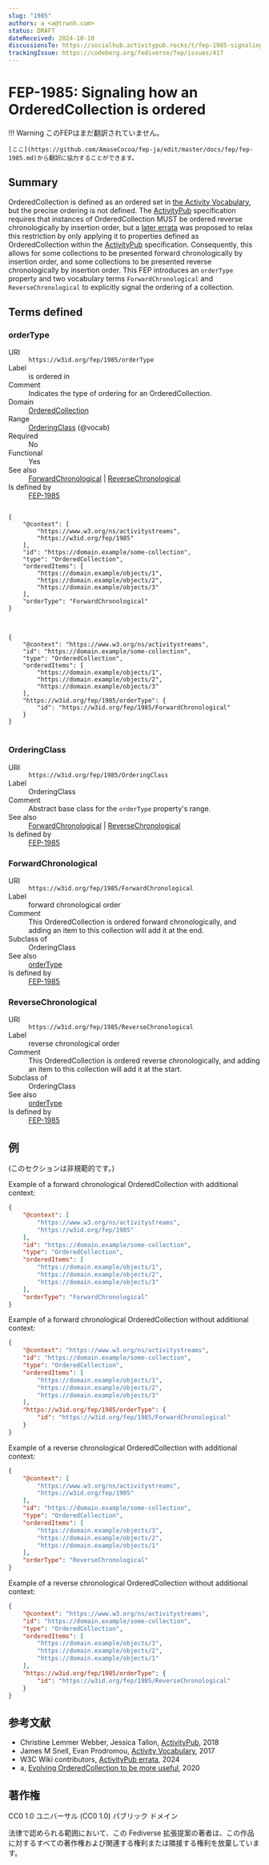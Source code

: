 ```yaml
---
slug: "1985"
authors: a <a@trwnh.com>
status: DRAFT
dateReceived: 2024-10-10
discussionsTo: https://socialhub.activitypub.rocks/t/fep-1985-signaling-how-an-orderedcollection-is-ordered/4653
trackingIssue: https://codeberg.org/fediverse/fep/issues/417
---
```

# FEP-1985: Signaling how an OrderedCollection is ordered
!!! Warning
    このFEPはまだ翻訳されていません。

    [ここ](https://github.com/AmaseCocoa/fep-ja/edit/master/docs/fep/fep-1985.md)から翻訳に協力することができます。


## Summary

OrderedCollection is defined as an ordered set in [the Activity Vocabulary][AS2-Vocab], but the precise ordering is not defined. The [ActivityPub][ActivityPub] specification requires that instances of OrderedCollection MUST be ordered reverse chronologically by insertion order, but a [later errata][AP-errata] was proposed to relax this restriction by only applying it to properties defined as OrderedCollection within the [ActivityPub][ActivityPub] specification. Consequently, this allows for some collections to be presented forward chronologically by insertion order, and some collections to be presented reverse chronologically by insertion order. This FEP introduces an `orderType` property and two vocabulary terms `ForwardChronological` and `ReverseChronological` to explicitly signal the ordering of a collection.

## Terms defined

<section id="orderType" resource="https://w3id.org/fep/1985/orderType" typeof="rdf:Property">
<h3>orderType</h3>
<dl>
<dt>URI</dt>
<dd><code>https://w3id.org/fep/1985/orderType</code></dd>
<dt>Label</dt>
<dd property="rdfs:label" lang="en">is ordered in</dd>
<dt>Comment</dt>
<dd property="rdfs:comment" lang="en">Indicates the type of ordering for an OrderedCollection.</dd>
<dt>Domain</dt>
<dd><a property="rdfs:domain" resource="as:OrderedCollection" href="https://www.w3.org/ns/activitystreams#OrderedCollection">OrderedCollection</a></dd>
<dt>Range</dt>
<dd><a property="rdfs:range" resource="https://w3id.org/fep/1985/OrderingClass" href="https://w3id.org/fep/1985/OrderingClass">OrderingClass</a> (@vocab)</dd>
<dt>Required</dt>
<dd property="owl:minCardinality" content="0" datatype="xsd:nonNegativeInteger">No</dd>
<dt>Functional</dt>
<dd property="owl:maxCardinality" content="1" datatype="xsd:nonNegativeInteger">Yes</dd>
<dt>See also</dt>
<dd><a property="rdfs:seeAlso" href="https://w3id.org/fep/1985/ForwardChronological">ForwardChronological</a> | <a property="rdfs:seeAlso" href="https://w3id.org/fep/1985/ReverseChronological">ReverseChronological</a></dd>
<dt>Is defined by</dt>
<dd><a property="rdfs:isDefinedBy" href="https://w3id.org/fep/1985">FEP-1985</a></dd>
</dl>
<pre title="Example of a forward chronological OrderedCollection with additional context">
<code>
{
	"@context": [
		"https://www.w3.org/ns/activitystreams",
		"https://w3id.org/fep/1985"
	],
	"id": "https://domain.example/some-collection",
	"type": "OrderedCollection",
	"orderedItems": [
		"https://domain.example/objects/1",
		"https://domain.example/objects/2",
		"https://domain.example/objects/3"
	],
	"orderType": "ForwardChronological"
}
</code>
</pre>
<pre title="Example of a forward chronological OrderedCollection without additional context">
<code>
{
	"@context": "https://www.w3.org/ns/activitystreams",
	"id": "https://domain.example/some-collection",
	"type": "OrderedCollection",
	"orderedItems": [
		"https://domain.example/objects/1",
		"https://domain.example/objects/2",
		"https://domain.example/objects/3"
	],
	"https://w3id.org/fep/1985/orderType": {
		"id": "https://w3id.org/fep/1985/ForwardChronological"
	}
}
</code>
</pre>
</section>

<section id="OrderingClass" resource="https://w3id.org/fep/1985/OrderingClass" typeof="rdfs:Class" excluded="1">
<h3>OrderingClass</h3>
<dl>
<dt>URI</dt>
<dd><code>https://w3id.org/fep/1985/OrderingClass</code>
</dd>
<dt>Label</dt>
<dd property="rdfs:label" lang="en">OrderingClass</dd>
<dt>Comment</dt>
<dd property="rdfs:comment" lang="en">Abstract base class for the <code>orderType</code> property's range.</dd>
<dt>See also</dt>
<dd><a property="rdfs:seeAlso" href="https://w3id.org/fep/1985/ForwardChronological">ForwardChronological</a> | <a property="rdfs:seeAlso" href="https://w3id.org/fep/1985/ReverseChronological">ReverseChronological</a></dd>
<dt>Is defined by</dt>
<dd><a property="rdfs:isDefinedBy" href="https://w3id.org/fep/1985">FEP-1985</a></dd>
</dl>
</section>

<section id="ForwardChronological" resource="https://w3id.org/fep/1985/ForwardChronological" typeof="rdfs:Class">
<h3>ForwardChronological</h3>
<dl>
<dt>URI</dt>
<dd><code>https://w3id.org/fep/1985/ForwardChronological</code>
</dd>
<dt>Label</dt>
<dd property="rdfs:label" lang="en">forward chronological order</dd>
<dt>Comment</dt>
<dd property="rdfs:comment" lang="en">This OrderedCollection is ordered forward chronologically, and adding an item to this collection will add it at the end.</dd>
<dt>Subclass of</dt>
<dd property="rdfs:subClassOf" resource="https://w3id.org/fep/1985/OrderingClass">OrderingClass</dd>
<dt>See also</dt>
<dd><a property="rdfs:seeAlso" href="https://w3id.org/fep/1985/orderType">orderType</a></dd>
<dt>Is defined by</dt>
<dd><a property="rdfs:isDefinedBy" href="https://w3id.org/fep/1985">FEP-1985</a></dd>
</dl>
</section>

<section id="ReverseChronological" resource="https://w3id.org/fep/1985/ReverseChronological" typeof="rdfs:Class">
<h3>ReverseChronological</h3>
<dl>
<dt>URI</dt>
<dd><code>https://w3id.org/fep/1985/ReverseChronological</code>
</dd>
<dt>Label</dt>
<dd property="rdfs:label" lang="en">reverse chronological order</dd>
<dt>Comment</dt>
<dd property="rdfs:comment" lang="en">This OrderedCollection is ordered reverse chronologically, and adding an item to this collection will add it at the start.</dd>
<dt>Subclass of</dt>
<dd property="rdfs:subClassOf" resource="https://w3id.org/fep/1985/OrderingClass">OrderingClass</dd>
<dt>See also</dt>
<dd><a property="rdfs:seeAlso" href="https://w3id.org/fep/1985/orderType">orderType</a></dd>
<dt>Is defined by</dt>
<dd><a property="rdfs:isDefinedBy" href="https://w3id.org/fep/1985">FEP-1985</a></dd>
</dl>
</section>

## 例

(このセクションは非規範的です。)

Example of a forward chronological OrderedCollection with additional context:

```json
{
	"@context": [
		"https://www.w3.org/ns/activitystreams",
		"https://w3id.org/fep/1985"
	],
	"id": "https://domain.example/some-collection",
	"type": "OrderedCollection",
	"orderedItems": [
		"https://domain.example/objects/1",
		"https://domain.example/objects/2",
		"https://domain.example/objects/3"
	],
	"orderType": "ForwardChronological"
}
```

Example of a forward chronological OrderedCollection without additional context:

```json
{
	"@context": "https://www.w3.org/ns/activitystreams",
	"id": "https://domain.example/some-collection",
	"type": "OrderedCollection",
	"orderedItems": [
		"https://domain.example/objects/1",
		"https://domain.example/objects/2",
		"https://domain.example/objects/3"
	],
	"https://w3id.org/fep/1985/orderType": {
		"id": "https://w3id.org/fep/1985/ForwardChronological"
	}
}
```

Example of a reverse chronological OrderedCollection with additional context:

```json
{
	"@context": [
		"https://www.w3.org/ns/activitystreams",
		"https://w3id.org/fep/1985"
	],
	"id": "https://domain.example/some-collection",
	"type": "OrderedCollection",
	"orderedItems": [
		"https://domain.example/objects/3",
		"https://domain.example/objects/2",
		"https://domain.example/objects/1"
	],
	"orderType": "ReverseChronological"
}
```

Example of a reverse chronological OrderedCollection without additional context:

```json
{
	"@context": "https://www.w3.org/ns/activitystreams",
	"id": "https://domain.example/some-collection",
	"type": "OrderedCollection",
	"orderedItems": [
		"https://domain.example/objects/3",
		"https://domain.example/objects/2",
		"https://domain.example/objects/1"
	],
	"https://w3id.org/fep/1985/orderType": {
		"id": "https://w3id.org/fep/1985/ReverseChronological"
	}
}
```

## 参考文献

- Christine Lemmer Webber, Jessica Tallon, [ActivityPub][ActivityPub], 2018
- James M Snell, Evan Prodromou, [Activity Vocabulary][AS2-Vocab], 2017
- W3C Wiki contributors, [ActivityPub errata][AP-errata], 2024
- a, [Evolving OrderedCollection to be more useful][thread], 2020

[ActivityPub]: https://www.w3.org/TR/activitypub
[AS2-Vocab]: https://www.w3.org/TR/activitystreams-vocabulary
[thread]: https://socialhub.activitypub.rocks/t/pre-fep-evolving-orderedcollection-to-be-more-useful/4608
[AP-errata]: https://www.w3.org/wiki/ActivityPub_errata#Clarify_that_the_%22reverse_chronological_order%22_requirement_only_applies_to_OrderedCollection_properties_defined_in_ActivityPub,_not_to_all_OrderedCollection_entities

## 著作権
CC0 1.0 ユニバーサル (CC0 1.0) パブリック ドメイン

法律で認められる範囲において、この Fediverse 拡張提案の著者は、この作品に対するすべての著作権および関連する権利または隣接する権利を放棄しています。
